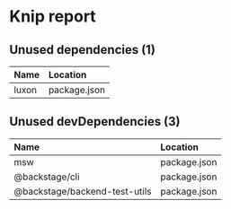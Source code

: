 # Knip report

## Unused dependencies (1)

| Name  | Location     |
|:------|:-------------|
| luxon | package.json |

## Unused devDependencies (3)

| Name                          | Location     |
|:------------------------------|:-------------|
| msw                           | package.json |
| @backstage/cli                | package.json |
| @backstage/backend-test-utils | package.json |

